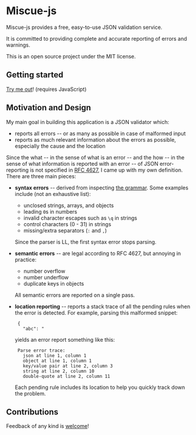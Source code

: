 Miscue-js
=================

Miscue-js provides a free, easy-to-use JSON validation service.

It is committed to providing complete
and accurate reporting of errors and warnings.

This is an open source project under the MIT license.


## Getting started ##

[Try me out](http://mattfenwick.github.io/Miscue-js/)! 
(requires JavaScript)


## Motivation and Design ##

My main goal in building this application is a JSON validator which:

 - reports all errors -- or as many as possible in case of malformed input
 - reports as much relevant information about the errors as possible, 
   especially the cause and the location

Since the what -- in the sense of what is an error -- and the
how -- in the sense of what information is reported with an error -- of
JSON error-reporting is not specified in [RFC 4627](http://www.ietf.org/rfc/rfc4627.txt), 
I came up with my own definition.  There are three main pieces: 

 - **syntax errors** -- derived from inspecting [the grammar](grammar.md).
   Some examples include (not an exhaustive list):
 
   - unclosed strings, arrays, and objects
   - leading `0`s in numbers
   - invalid character escapes such as `\q` in strings
   - control characters (0 - 31) in strings
   - missing/extra separators (`:` and `,`)

   Since the parser is LL, the first syntax error stops parsing.

 - **semantic errors** -- are legal according to RFC 4627, but annoying
   in practice:

   - number overflow
   - number underflow 
   - duplicate keys in objects
   
   All semantic errors are reported on a single pass.

 - **location reporting** -- reports a stack trace of all the pending rules
   when the error is detected.  For example, parsing this malformed snippet:
    
        { 
          "abc": "
    
   yields an error report something like this:

        Parse error trace:
          json at line 1, column 1
          object at line 1, column 1
          key/value pair at line 2, column 3
          string at line 2, column 10
          double-quote at line 2, column 11
    
   Each pending rule includes its location to help you quickly track down
   the problem.
          
## Contributions ##

Feedback of any kind is [welcome](https://github.com/mattfenwick/Miscue-js/issues)!
